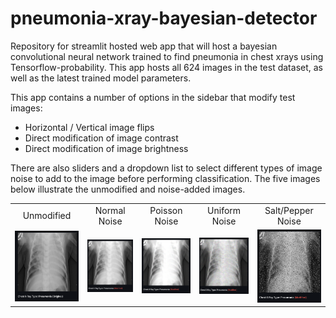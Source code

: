 # pneumonia-xray-bayesian-detector

Repository for streamlit hosted web app that will host a bayesian convolutional neural network trained to find pneumonia in chest xrays using Tensorflow-probability. This app hosts all 624 images in the test dataset, as well as the latest trained model parameters.

This app contains a number of options in the sidebar that modify test images: 

* Horizontal / Vertical image flips
* Direct modification of image contrast
* Direct modification of image brightness

There are also sliders and a dropdown list to select different types of image noise to add to the image before performing classification. The five images below illustrate the unmodified and noise-added images.

|  |  |  |  |  |
|:---:|:---:|:---:|:---:|:---:|
|Unmodified|Normal Noise|Poisson Noise|Uniform Noise|Salt/Pepper Noise|
|![Unmodified](pneumonia-webapp-unmodified.png)|![Normal Noise](pneumonia-webapp-normal-noise.png)|![Poisson Noise](pneumonia-webapp-poisson-noise.png)|![Uniform Noise](pneumonia-webapp-uniform-noise.png)|![Salt & Pepper Noise](pneumonia-webapp-s&p-noise.png)


<!-- 
| <a style="color:green"><b>True Negative</b></a>  | <a style="color:red"><b>False Positive</b></a> |
|![TN](/images/pneumonia_cxr_nn/cxr_tn.png)|![FP](/images/pneumonia_cxr_nn/cxr_fp.png)|
| <a style="color:red"><b>False Negative</b></a> | <a style="color:green"><b>True Positive</b></a>  |
|![FN](/images/pneumonia_cxr_nn/cxr_fn.png)|![TP](/images/pneumonia_cxr_nn/cxr_tp.png)|

 -->